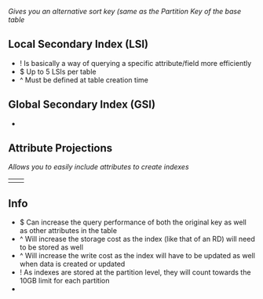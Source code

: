 *Gives you an alternative sort key (same as the Partition Key of the base table*

## Local Secondary Index (LSI)
- ! Is basically a way of querying a specific attribute/field more efficiently
- $ Up to 5 LSIs per table
- ^ Must be defined at table creation time

## Global Secondary Index (GSI)
- 
## Attribute Projections
*Allows you to easily include attributes to create indexes*

|     |     |
| --- | --- |
|     |     |
## Info
- $ Can increase the query performance of both the original key as well as other attributes in the table
- ^ Will increase the storage cost as the index (like that of an RD) will need to be stored as well
- ^ Will increase the write cost as the index will have to be updated as well when data is created or updated
- ! As indexes are stored at the partition level, they will count towards the 10GB limit for each partition
- 